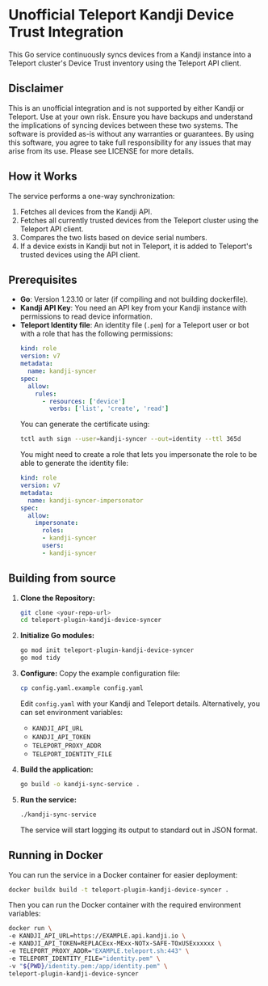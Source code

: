 # Unofficial Teleport Kandji Device Trust Integration

This Go service continuously syncs devices from a Kandji instance into a Teleport cluster's Device Trust inventory using the Teleport API client.

## Disclaimer
This is an unofficial integration and is not supported by either Kandji or Teleport. Use at your own risk. Ensure you have backups and understand the implications of syncing devices between these two systems.
The software is provided as-is without any warranties or guarantees. By using this software, you agree to take full responsibility for any issues that may arise from its use. Please see LICENSE for more details.

## How it Works

The service performs a one-way synchronization:
1.  Fetches all devices from the Kandji API.
2.  Fetches all currently trusted devices from the Teleport cluster using the Teleport API client.
3.  Compares the two lists based on device serial numbers.
4.  If a device exists in Kandji but not in Teleport, it is added to Teleport's trusted devices using the API client.

## Prerequisites

-   **Go**: Version 1.23.10 or later (if compiling and not building dockerfile).
-   **Kandji API Key**: You need an API key from your Kandji instance with permissions to read device information.
-   **Teleport Identity file**: An identity file (`.pem`) for a Teleport user or bot with a role that has the following permissions:
    ```yaml
    kind: role
    version: v7
    metadata:
      name: kandji-syncer
    spec:
      allow:
        rules:
          - resources: ['device']
            verbs: ['list', 'create', 'read']
    ```
    You can generate the certificate using:
    ```bash
    tctl auth sign --user=kandji-syncer --out=identity --ttl 365d
    ```
    You might need to create a role that lets you impersonate the role to be able to generate the identity file:
    ```yaml
    kind: role
    version: v7
    metadata:
      name: kandji-syncer-impersonator
    spec:
      allow:
        impersonate:
          roles:
          - kandji-syncer
          users:
          - kandji-syncer
    ```

## Building from source

1.  **Clone the Repository:**
    ```bash
    git clone <your-repo-url>
    cd teleport-plugin-kandji-device-syncer
    ```

2.  **Initialize Go modules:**
    ```bash
    go mod init teleport-plugin-kandji-device-syncer
    go mod tidy
    ```

3.  **Configure:**
    Copy the example configuration file:
    ```bash
    cp config.yaml.example config.yaml
    ```
    Edit `config.yaml` with your Kandji and Teleport details. Alternatively, you can set environment variables:
    -   `KANDJI_API_URL`
    -   `KANDJI_API_TOKEN`
    -   `TELEPORT_PROXY_ADDR`
    -   `TELEPORT_IDENTITY_FILE`

4.  **Build the application:**
    ```bash
    go build -o kandji-sync-service .
    ```

5.  **Run the service:**
    ```bash
    ./kandji-sync-service
    ```
    The service will start logging its output to standard out in JSON format.

## Running in Docker

You can run the service in a Docker container for easier deployment:

```bash
docker buildx build -t teleport-plugin-kandji-device-syncer .
```

Then you can run the Docker container with the required environment variables:

```bash
docker run \
-e KANDJI_API_URL=https://EXAMPLE.api.kandji.io \
-e KANDJI_API_TOKEN=REPLACExx-MExx-NOTx-SAFE-TOxUSExxxxxx \
-e TELEPORT_PROXY_ADDR="EXAMPLE.teleport.sh:443" \
-e TELEPORT_IDENTITY_FILE="identity.pem" \
-v "${PWD}/identity.pem:/app/identity.pem" \
teleport-plugin-kandji-device-syncer
```
